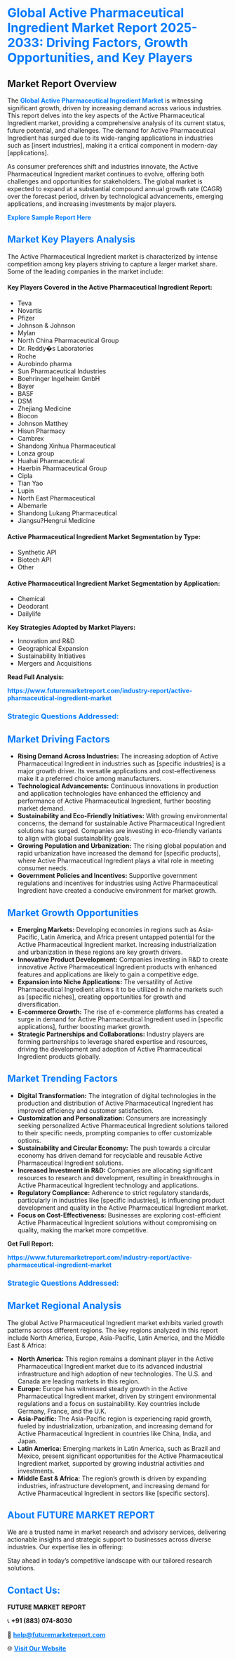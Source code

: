 <h1 style="color: #007BFF;">Global Active Pharmaceutical Ingredient Market Report 2025-2033: Driving Factors, Growth Opportunities, and Key Players</h1>

<section id="overview">
<h2>Market Report Overview</h2>
<p>The <a href="https://www.futuremarketreport.com/industry-report/active-pharmaceutical-ingredient-market" style="color: #007BFF; text-decoration: none;"><strong>Global Active Pharmaceutical Ingredient Market</strong></a> is witnessing significant growth, driven by increasing demand across various industries. This report delves into the key aspects of the Active Pharmaceutical Ingredient market, providing a comprehensive analysis of its current status, future potential, and challenges. The demand for Active Pharmaceutical Ingredient has surged due to its wide-ranging applications in industries such as [insert industries], making it a critical component in modern-day [applications].</p>
<p>As consumer preferences shift and industries innovate, the Active Pharmaceutical Ingredient market continues to evolve, offering both challenges and opportunities for stakeholders. The global market is expected to expand at a substantial compound annual growth rate (CAGR) over the forecast period, driven by technological advancements, emerging applications, and increasing investments by major players.</p>
</section>

<section id="overview">
<p><a href="https://www.futuremarketreport.com/request-sample/reportId=102328" style="color: #007BFF; text-decoration: none;"><strong>Explore Sample Report Here</strong></a></p>
</section>

<section id="key-players">
<h2 style="color: #007BFF;">Market Key Players Analysis</h2>
<p>The Active Pharmaceutical Ingredient market is characterized by intense competition among key players striving to capture a larger market share. Some of the leading companies in the market include:</p>
<h4>Key Players Covered in the Active Pharmaceutical Ingredient Report:</h4>
<ul><li>Teva</li><li>Novartis</li><li>Pfizer</li><li>Johnson &amp; Johnson</li><li>Mylan</li><li>North China Pharmaceutical Group</li><li>Dr. Reddy�s Laboratories</li><li>Roche</li><li>Aurobindo pharma</li><li>Sun Pharmaceutical Industries</li><li>Boehringer Ingelheim GmbH</li><li>Bayer</li><li>BASF</li><li>DSM</li><li>Zhejiang Medicine</li><li>Biocon</li><li>Johnson Matthey</li><li>Hisun Pharmacy</li><li>Cambrex</li><li>Shandong Xinhua Pharmaceutical</li><li>Lonza group</li><li>Huahai Pharmaceutical</li><li>Haerbin Pharmaceutical Group</li><li>Cipla</li><li>Tian Yao</li><li>Lupin</li><li>North East Pharmaceutical</li><li>Albemarle</li><li>Shandong Lukang Pharmaceutical</li><li>Jiangsu?Hengrui Medicine</li></ul>
<h4>Active Pharmaceutical Ingredient Market Segmentation by Type:</h4>
<ul><li>Synthetic API</li><li>Biotech API</li><li>Other</li></ul>

<h4>Active Pharmaceutical Ingredient Market Segmentation by Application:</h4>
<ul><li>Chemical</li><li>Deodorant</li><li>Dailylife</li></ul>
<p><strong>Key Strategies Adopted by Market Players:</strong></p>
<ul>
<li>Innovation and R&D</li>
<li>Geographical Expansion</li>
<li>Sustainability Initiatives</li>
<li>Mergers and Acquisitions</li>
</ul>
</section>

<section>
<p><strong>Read Full Analysis: </strong></p><a href="https://www.futuremarketreport.com/industry-report/active-pharmaceutical-ingredient-market" style="color: #007BFF; text-decoration: none;"><strong>https://www.futuremarketreport.com/industry-report/active-pharmaceutical-ingredient-market</strong></a>
<h3 style="color: #007BFF;">Strategic Questions Addressed:</h3>
</section>

<section id="driving-factors">
<h2 style="color: #007BFF;">Market Driving Factors</h2>
<ul>
<li><strong>Rising Demand Across Industries:</strong> The increasing adoption of Active Pharmaceutical Ingredient in industries such as [specific industries] is a major growth driver. Its versatile applications and cost-effectiveness make it a preferred choice among manufacturers.</li>
<li><strong>Technological Advancements:</strong> Continuous innovations in production and application technologies have enhanced the efficiency and performance of Active Pharmaceutical Ingredient, further boosting market demand.</li>
<li><strong>Sustainability and Eco-Friendly Initiatives:</strong> With growing environmental concerns, the demand for sustainable Active Pharmaceutical Ingredient solutions has surged. Companies are investing in eco-friendly variants to align with global sustainability goals.</li>
<li><strong>Growing Population and Urbanization:</strong> The rising global population and rapid urbanization have increased the demand for [specific products], where Active Pharmaceutical Ingredient plays a vital role in meeting consumer needs.</li>
<li><strong>Government Policies and Incentives:</strong> Supportive government regulations and incentives for industries using Active Pharmaceutical Ingredient have created a conducive environment for market growth.</li>
</ul>
</section>

<section id="growth-opportunities">
<h2 style="color: #007BFF;">Market Growth Opportunities</h2>
<ul>
<li><strong>Emerging Markets:</strong> Developing economies in regions such as Asia-Pacific, Latin America, and Africa present untapped potential for the Active Pharmaceutical Ingredient market. Increasing industrialization and urbanization in these regions are key growth drivers.</li>
<li><strong>Innovative Product Development:</strong> Companies investing in R&D to create innovative Active Pharmaceutical Ingredient products with enhanced features and applications are likely to gain a competitive edge.</li>
<li><strong>Expansion into Niche Applications:</strong> The versatility of Active Pharmaceutical Ingredient allows it to be utilized in niche markets such as [specific niches], creating opportunities for growth and diversification.</li>
<li><strong>E-commerce Growth:</strong> The rise of e-commerce platforms has created a surge in demand for Active Pharmaceutical Ingredient used in [specific applications], further boosting market growth.</li>
<li><strong>Strategic Partnerships and Collaborations:</strong> Industry players are forming partnerships to leverage shared expertise and resources, driving the development and adoption of Active Pharmaceutical Ingredient products globally.</li>
</ul>
</section>

<section id="trending-factors">
<h2 style="color: #007BFF;">Market Trending Factors</h2>
<ul>
<li><strong>Digital Transformation:</strong> The integration of digital technologies in the production and distribution of Active Pharmaceutical Ingredient has improved efficiency and customer satisfaction.</li>
<li><strong>Customization and Personalization:</strong> Consumers are increasingly seeking personalized Active Pharmaceutical Ingredient solutions tailored to their specific needs, prompting companies to offer customizable options.</li>
<li><strong>Sustainability and Circular Economy:</strong> The push towards a circular economy has driven demand for recyclable and reusable Active Pharmaceutical Ingredient solutions.</li>
<li><strong>Increased Investment in R&D:</strong> Companies are allocating significant resources to research and development, resulting in breakthroughs in Active Pharmaceutical Ingredient technology and applications.</li>
<li><strong>Regulatory Compliance:</strong> Adherence to strict regulatory standards, particularly in industries like [specific industries], is influencing product development and quality in the Active Pharmaceutical Ingredient market.</li>
<li><strong>Focus on Cost-Effectiveness:</strong> Businesses are exploring cost-efficient Active Pharmaceutical Ingredient solutions without compromising on quality, making the market more competitive.</li>
</ul>
</section>

<section>
<p><strong>Get Full Report: </strong></p><a href="https://www.futuremarketreport.com/industry-report/active-pharmaceutical-ingredient-market" style="color: #007BFF; text-decoration: none;"><strong>https://www.futuremarketreport.com/industry-report/active-pharmaceutical-ingredient-market</strong></a>
<h3 style="color: #007BFF;">Strategic Questions Addressed:</h3>
</section>


<section id="regional-analysis">
<h2 style="color: #007BFF;">Market Regional Analysis</h2>
<p>The global Active Pharmaceutical Ingredient market exhibits varied growth patterns across different regions. The key regions analyzed in this report include North America, Europe, Asia-Pacific, Latin America, and the Middle East & Africa:</p>
<ul>
<li><strong>North America:</strong> This region remains a dominant player in the Active Pharmaceutical Ingredient market due to its advanced industrial infrastructure and high adoption of new technologies. The U.S. and Canada are leading markets in this region.</li>
<li><strong>Europe:</strong> Europe has witnessed steady growth in the Active Pharmaceutical Ingredient market, driven by stringent environmental regulations and a focus on sustainability. Key countries include Germany, France, and the U.K.</li>
<li><strong>Asia-Pacific:</strong> The Asia-Pacific region is experiencing rapid growth, fueled by industrialization, urbanization, and increasing demand for Active Pharmaceutical Ingredient in countries like China, India, and Japan.</li>
<li><strong>Latin America:</strong> Emerging markets in Latin America, such as Brazil and Mexico, present significant opportunities for the Active Pharmaceutical Ingredient market, supported by growing industrial activities and investments.</li>
<li><strong>Middle East & Africa:</strong> The region’s growth is driven by expanding industries, infrastructure development, and increasing demand for Active Pharmaceutical Ingredient in sectors like [specific sectors].</li>
</ul>
</section>

<footer>
<h2 style="color: #007BFF;">About FUTURE MARKET REPORT</h2>
<p>We are a trusted name in market research and advisory services, delivering actionable insights and strategic support to businesses across diverse industries. Our expertise lies in offering:</p>

<p>Stay ahead in today’s competitive landscape with our tailored research solutions.</p>

<h2 style="color: #007BFF;">Contact Us:</h2>
<p><strong>FUTURE MARKET REPORT</strong></p>
<p>📞 <strong>+91 (883) 074-8030</strong></p>
<p>📧 <strong><a href="mailto:help@futuremarketreport.com" style="color: #007BFF;">help@futuremarketreport.com</a></strong></p>
<p>🌐 <strong><a href="https://www.futuremarketreport.com/" style="color: #007BFF;">Visit Our Website</a></strong></p>
</footer>